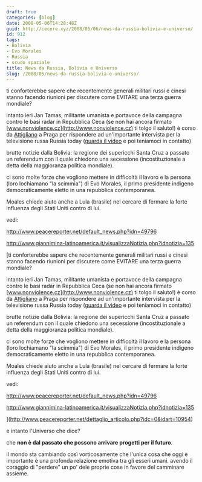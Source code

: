 ```yaml
---
draft: true
categories: [blog]
date: 2008-05-06T14:28:48Z
guid: http://cecere.xyz/2008/05/06/news-da-russia-bolivia-e-universo/
id: 912
tags:
- Bolivia
- Evo Morales
- Russia
- scudo spaziale
title: News da Russia, Bolivia e Universo
slug: /2008/05/news-da-russia-bolivia-e-universo/
---
```


ti conforterebbe sapere che recentemente generali militari russi e cinesi stanno facendo riunioni per discutere come EVITARE una terza guerra mondiale?

intanto ieri Jan Tamas, militante umanista e portavoce della campagna contro le basi radar in Repubblica Ceca (se non hai ancora firmato [www.nonviolence.cz](http://www.nonviolence.cz) ti tolgo il saluto!) è corso da [Attigliano](http://www.flickr.com/photos/krur/2465389525/in/set-72157603591791873/) a Praga per rispondere ad un'importante intervista per la televisione russa Russia today ([guarda il video](http://www.russiatoday.ru/guests/video/1170) e poi teniamoci in contatto)

brutte notizie dalla Bolivia: la regione dei supericchi Santa Cruz a passato un referendum con il quale chiedono una secessione (incostituzionale a detta della maggioranza politica mondiale).
  
ci sono molte forze che vogliono mettere in difficoltà il lavoro e la persona (loro lochiamano "la scimmia") di Evo Morales, il primo presidente indigeno democraticamente eletto in una repubblica contemporanea.
  
Moales chiede aiuto anche a Lula (brasile) nel cercare di fermare la forte influenza degli Stati Uniti contro di lui.
  
vedi:
  
<http://www.peacereporter.net/default_news.php?idn=49796>
  
<http://www.giannimina-latinoamerica.it/visualizzaNotizia.php?idnotizia=135>
  
[ti conforterebbe sapere che recentemente generali militari russi e cinesi stanno facendo riunioni per discutere come EVITARE una terza guerra mondiale?

intanto ieri Jan Tamas, militante umanista e portavoce della campagna contro le basi radar in Repubblica Ceca (se non hai ancora firmato [www.nonviolence.cz](http://www.nonviolence.cz) ti tolgo il saluto!) è corso da [Attigliano](http://www.flickr.com/photos/krur/2465389525/in/set-72157603591791873/) a Praga per rispondere ad un'importante intervista per la televisione russa Russia today ([guarda il video](http://www.russiatoday.ru/guests/video/1170) e poi teniamoci in contatto)

brutte notizie dalla Bolivia: la regione dei supericchi Santa Cruz a passato un referendum con il quale chiedono una secessione (incostituzionale a detta della maggioranza politica mondiale).
  
ci sono molte forze che vogliono mettere in difficoltà il lavoro e la persona (loro lochiamano "la scimmia") di Evo Morales, il primo presidente indigeno democraticamente eletto in una repubblica contemporanea.
  
Moales chiede aiuto anche a Lula (brasile) nel cercare di fermare la forte influenza degli Stati Uniti contro di lui.
  
vedi:
  
<http://www.peacereporter.net/default_news.php?idn=49796>
  
<http://www.giannimina-latinoamerica.it/visualizzaNotizia.php?idnotizia=135>
  
](http://www.peacereporter.net/dettaglio_articolo.php?idc=0&idart=10954) 

e intanto l'Universo che dice?
  
che **non è dal passato che possono arrivare progetti per il futuro**.
  
il mondo sta cambiando così vorticosamente che l'unica cosa che oggi è importante è una profonda relazione emotiva tra gli esseri umani. avendo il coraggio di "perdere" un po' dele proprie cose in favore del camminare assieme.
